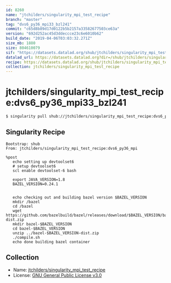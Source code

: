 ```yaml
---
id: 8260
name: "jtchilders/singularity_mpi_test_recipe"
branch: "master"
tag: "dvs6_py36_mpi33_bzl241"
commit: "c65d8b89d17d0122b5b2157a33582677503ce63a"
version: "692d252ac45d3ddeccce23c6e6010b62"
build_date: "2019-04-06T03:03:32.271Z"
size_mb: 1880
size: 804610079
sif: "https://datasets.datalad.org/shub/jtchilders/singularity_mpi_test_recipe/dvs6_py36_mpi33_bzl241/2019-04-06-c65d8b89-692d252a/692d252ac45d3ddeccce23c6e6010b62.simg"
datalad_url: https://datasets.datalad.org?dir=/shub/jtchilders/singularity_mpi_test_recipe/dvs6_py36_mpi33_bzl241/2019-04-06-c65d8b89-692d252a/
recipe: https://datasets.datalad.org/shub/jtchilders/singularity_mpi_test_recipe/dvs6_py36_mpi33_bzl241/2019-04-06-c65d8b89-692d252a/Singularity
collection: jtchilders/singularity_mpi_test_recipe
---
```


# jtchilders/singularity_mpi_test_recipe:dvs6_py36_mpi33_bzl241

```bash
$ singularity pull shub://jtchilders/singularity_mpi_test_recipe:dvs6_py36_mpi33_bzl241
```

## Singularity Recipe

```singularity
Bootstrap: shub
From: jtchilders/singularity_mpi_test_recipe:dvs6_py36_mpi

%post
   echo setting up devtoolset6
   # setup devtoolset6
   scl enable devtoolset-6 bash
   
   export JAVA_VERSION=1.8
   BAZEL_VERSION=0.24.1


   echo checking out and building bazel version $BAZEL_VERSION
   mkdir /bazel
   cd /bazel
   wget https://github.com/bazelbuild/bazel/releases/download/$BAZEL_VERSION/bazel-$BAZEL_VERSION-dist.zip
   mkdir bazel-$BAZEL_VERSION
   cd bazel-$BAZEL_VERSION
   unzip ../bazel-$BAZEL_VERSION-dist.zip
   ./compile.sh
   echo done building bazel container
```

## Collection

 - Name: [jtchilders/singularity_mpi_test_recipe](https://github.com/jtchilders/singularity_mpi_test_recipe)
 - License: [GNU General Public License v3.0](https://api.github.com/licenses/gpl-3.0)

